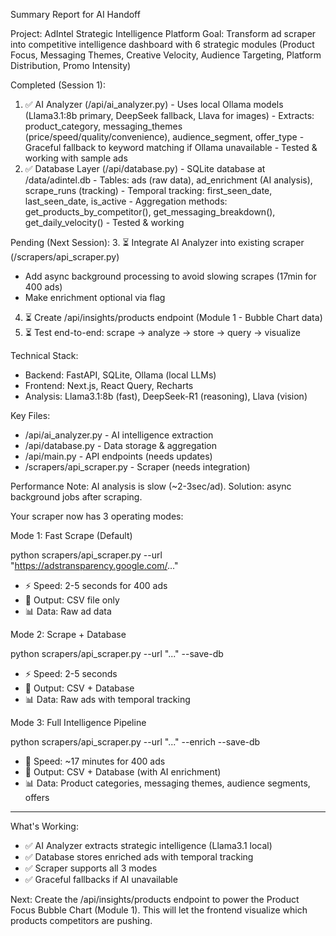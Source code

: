 Summary Report for AI Handoff

  Project: AdIntel Strategic Intelligence Platform
  Goal: Transform ad scraper into competitive intelligence dashboard with 6 strategic modules (Product Focus, Messaging Themes, Creative Velocity, Audience Targeting, Platform Distribution, Promo Intensity)

  Completed (Session 1):
  1. ✅ AI Analyzer (/api/ai_analyzer.py)
    - Uses local Ollama models (Llama3.1:8b primary, DeepSeek fallback, Llava for images)
    - Extracts: product_category, messaging_themes (price/speed/quality/convenience), audience_segment, offer_type
    - Graceful fallback to keyword matching if Ollama unavailable
    - Tested & working with sample ads
  2. ✅ Database Layer (/api/database.py)
    - SQLite database at /data/adintel.db
    - Tables: ads (raw data), ad_enrichment (AI analysis), scrape_runs (tracking)
    - Temporal tracking: first_seen_date, last_seen_date, is_active
    - Aggregation methods: get_products_by_competitor(), get_messaging_breakdown(), get_daily_velocity()
    - Tested & working

  Pending (Next Session):
  3. ⏳ Integrate AI Analyzer into existing scraper (/scrapers/api_scraper.py)
  - Add async background processing to avoid slowing scrapes (17min for 400 ads)
  - Make enrichment optional via flag

  4. ⏳ Create /api/insights/products endpoint (Module 1 - Bubble Chart data)
  5. ⏳ Test end-to-end: scrape → analyze → store → query → visualize

  Technical Stack:
  - Backend: FastAPI, SQLite, Ollama (local LLMs)
  - Frontend: Next.js, React Query, Recharts
  - Analysis: Llama3.1:8b (fast), DeepSeek-R1 (reasoning), Llava (vision)

  Key Files:
  - /api/ai_analyzer.py - AI intelligence extraction
  - /api/database.py - Data storage & aggregation
  - /api/main.py - API endpoints (needs updates)
  - /scrapers/api_scraper.py - Scraper (needs integration)

  Performance Note: AI analysis is slow (~2-3sec/ad). Solution: async background jobs after scraping.

  Your scraper now has 3 operating modes:

  Mode 1: Fast Scrape (Default)

  python scrapers/api_scraper.py --url "https://adstransparency.google.com/..."
  - ⚡ Speed: 2-5 seconds for 400 ads
  - 💾 Output: CSV file only
  - 📊 Data: Raw ad data

  Mode 2: Scrape + Database

  python scrapers/api_scraper.py --url "..." --save-db
  - ⚡ Speed: 2-5 seconds
  - 💾 Output: CSV + Database
  - 📊 Data: Raw ads with temporal tracking

  Mode 3: Full Intelligence Pipeline

  python scrapers/api_scraper.py --url "..." --enrich --save-db
  - 🐌 Speed: ~17 minutes for 400 ads
  - 💾 Output: CSV + Database (with AI enrichment)
  - 📊 Data: Product categories, messaging themes, audience segments, offers

  ---
  What's Working:
  - ✅ AI Analyzer extracts strategic intelligence (Llama3.1 local)
  - ✅ Database stores enriched ads with temporal tracking
  - ✅ Scraper supports all 3 modes
  - ✅ Graceful fallbacks if AI unavailable

  Next: Create the /api/insights/products endpoint to power the Product Focus Bubble Chart (Module 1). This will let the frontend visualize which products competitors are pushing.

